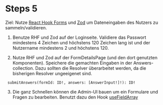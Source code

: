 # Steps 5

Ziel: Nutze [React Hook Forms](https://react-hook-form.com/get-started) und [Zod](https://zod.dev/?id=basic-usage) um Dateneingaben des Nutzers zu sammeln/validieren.

1. Benutze RHF und Zod auf der Loginseite. Validiere das Passwort mindestens 4 Zeichen und höchstens 120 Zeichen lang ist und der Nutzername mindestens 2 und höchstens 120.

2) Nutze RHF und Zod auf der FormDetailsPage (und den dort genutzten Komponenten). Speichere die gemachten Eingaben in der Answers-collection. Dazu sollten die Resolver überarbeitet werden, da die bisherigen Resolver ungeeigenet sind.

```
 submitAnswers(formId: ID!, answers: [AnswerInput!]!): ID!
```

3. Die ganz Schnellen können die Admin-UI bauen um ein Formulare und Fragen zu bearbeiten. Benutzt dazu den Hook [useFieldArray](https://react-hook-form.com/docs/usefieldarray)
